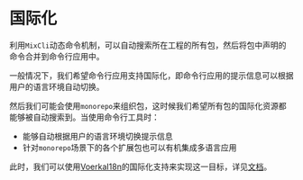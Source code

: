 # 国际化

利用`MixCli`动态命令机制，可以自动搜索所在工程的所有包，然后将包中声明的命令合并到命令行应用中。

一般情况下，我们希望命令行应用支持国际化，即命令行应用的提示信息可以根据用户的语言环境自动切换。

然后我们可能会使用`monorepo`来组织包，这时候我们希望所有包的国际化资源都能够被自动搜索到。当使用命令行工具时：

- 能够自动根据用户的语言环境切换提示信息
- 针对`monorepo`场景下的各个扩展包也可以有机集成多语言应用


此时，我们可以使用[VoerkaI18n](https://zhangfisher.github.io/voerka-i18n/)的国际化支持来实现这一目标，详见[文档](https://zhangfisher.github.io/voerka-i18n/)。